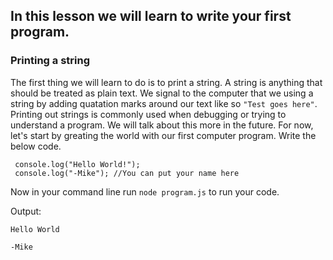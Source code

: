 ## In this lesson we will learn to write your first program.

### Printing a string
The first thing we will learn to do is to print a string. A string is anything that should be treated as plain text. We signal to the computer that we using a string by adding quatation marks around our text like so `"Test goes here"`. Printing out strings is commonly used when debugging or trying to understand a program. We will talk about this more in the future. For now, let's start by greating the world with our first computer program. Write the below code.

     console.log("Hello World!");
     console.log("-Mike"); //You can put your name here

Now in your command line run `node program.js` to run your code.

Output: 

`Hello World`

`-Mike`

